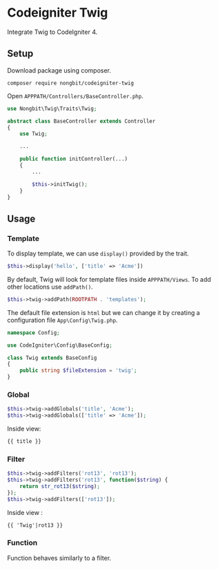 # Codeigniter Twig
Integrate Twig to CodeIgniter 4.

## Setup

Download package using composer.

```shell
composer require nongbit/codeigniter-twig
```

Open `APPPATH/Controllers/BaseController.php`.

```php
use Nongbit\Twig\Traits\Twig;

abstract class BaseController extends Controller
{
    use Twig;

    ...

    public function initController(...)
    {
        ...

        $this->initTwig();
    }
}
```

## Usage

### Template

To display template, we can use `display()` provided by the trait.

```php
$this->display('hello', ['title' => 'Acme'])
```

By default, Twig will look for template files inside `APPPATH/Views`. To add other locations use `addPath()`.

```php
$this->twig->addPath(ROOTPATH . 'templates');
```

The default file extension is `html` but we can change it by creating a configuration file `App\Config\Twig.php`.

```php
namespace Config;

use CodeIgniter\Config\BaseConfig;

class Twig extends BaseConfig
{
    public string $fileExtension = 'twig';
}
```

### Global

```php
$this->twig->addGlobals('title', 'Acme');
$this->twig->addGlobals(['title' => 'Acme']);
```

Inside view:

```html
{{ title }}
```

### Filter

```php
$this->twig->addFilters('rot13', 'rot13');
$this->twig->addFilters('rot13', function($string) {
    return str_rot13($string);
});
$this->twig->addFilters(['rot13']);
```

Inside view :

```html
{{ 'Twig'|rot13 }}
```

### Function

Function behaves similarly to a filter.
